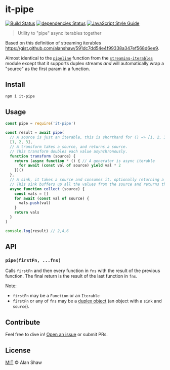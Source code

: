 # it-pipe


[![Build Status](https://travis-ci.org/alanshaw/it-pipe.svg?branch=master)](https://travis-ci.org/alanshaw/it-pipe)
[![dependencies Status](https://david-dm.org/alanshaw/it-pipe/status.svg)](https://david-dm.org/alanshaw/it-pipe)
[![JavaScript Style Guide](https://img.shields.io/badge/code_style-standard-brightgreen.svg)](https://standardjs.com)

> Utility to "pipe" async iterables together

Based on this definition of streaming iterables https://gist.github.com/alanshaw/591dc7dd54e4f99338a347ef568d6ee9.

Almost identical to the [`pipeline`](https://github.com/bustle/streaming-iterables#pipeline) function from the [`streaming-iterables`](https://www.npmjs.com/package/streaming-iterables) module except that it supports duplex streams _and_ will automatically wrap a "source" as the first param in a function.

## Install

```sh
npm i it-pipe
```

## Usage

```js
const pipe = require('it-pipe')

const result = await pipe(
  // A source is just an iterable, this is shorthand for () => [1, 2, 3]
  [1, 2, 3],
  // A transform takes a source, and returns a source.
  // This transform doubles each value asynchronously.
  function transform (source) {
    return (async function * () { // A generator is async iterable
      for await (const val of source) yield val * 2
    })()
  },
  // A sink, it takes a source and consumes it, optionally returning a value.
  // This sink buffers up all the values from the source and returns them.
  async function collect (source) {
    const vals = []
    for await (const val of source) {
      vals.push(val)
    }
    return vals
  }
)

console.log(result) // 2,4,6
```

## API

### `pipe(firstFn, ...fns)`

Calls `firstFn` and then every function in `fns` with the result of the previous function. The final return is the result of the last function in `fns`.

Note:

* `firstFn` may be a `Function` or an `Iterable`
* `firstFn` or any of `fns` may be a [duplex object](https://gist.github.com/alanshaw/591dc7dd54e4f99338a347ef568d6ee9#duplex-it) (an object with a `sink` and `source`).


## Contribute

Feel free to dive in! [Open an issue](https://github.com/alanshaw/it-pipe/issues/new) or submit PRs.

## License

[MIT](LICENSE) © Alan Shaw
